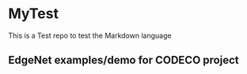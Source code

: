 # MyTest
This is a Test repo to test the Markdown language

## EdgeNet examples/demo for CODECO project


